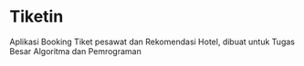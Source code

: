 # Tiketin
Aplikasi Booking Tiket pesawat dan Rekomendasi Hotel, dibuat untuk Tugas Besar Algoritma dan Pemrograman
